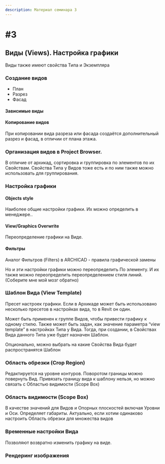 ```yaml
---
description: Материал семинара 3
---
```


# \#3

## Виды \(Views\). Настройка графики

Виды также имеют свойства Типа и Экземпляра

### Создание видов

* План
* Разрез
* Фасад

#### Зависимые виды

#### Копирование видов

При копировании вида разреза или фасада создаётся дополнительный разрез и фасад, в отличии от плана этажа.

### Организация видов в Project Browser.

В отличие от архикад, сортировка и группировка по элементов по их Свойствам. Свойства Типа у Видов тоже есть и по ним также можно использовать для группирования.

### Настройка графики

#### Objects style

Наиболее общие настройки графики. Их можно определить в менеджере..

#### View/Graphics Overwrite

Переопределение графики на Виде.

#### Фильтры

Аналог Фильтров \(Filters\) в ARCHICAD - правила графической замены

Но и эти настройки графики можно переопределить По элементу. И их также можно переопределить переопределением стиля линий. \(Соберите мне мой мозг обратно\)

### Шаблон Вида \(View Template\)

Пресет настроек графики. Если в Архикаде может быть использовано несколько пресетов в настройках вида, то в Revit он один.

Может быть применен к группе Видов, чтобы привести графику к одному стилю. Также может быть задан, как значение параметра “view template” в настройках Типа у Вида. Тогда, при создании, в Свойствах Вида данного Типа  уже будет назначен Шаблон.

Опционально, можно выбрать на какие Свойства Вида будет распространятся Шаблон

### Область обрезки \(Crop Region\)

Редактируется на уровне контуров. Поворотом границы можно повернуть Вид. Привязать границу вида к шаблону нельзя, но можно связать с Областью видимости \(Scope Box\)

### Область видимости \(Scope Box\)

В качестве значений для Видов и Опорных плоскостей включая Уровни и Оси. Определяет габариты. Актуально, если хотим одинаково настроить Область обрезки для множества видов

### Временные настройки Вида

Позволяют возвратно изменить графику на виде. 

### Рендеринг изображения

